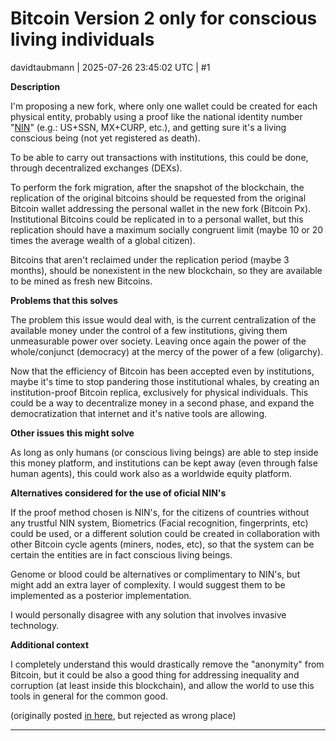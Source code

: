 # Bitcoin Version 2 only for conscious living individuals

davidtaubmann | 2025-07-26 23:45:02 UTC | #1

**Description**

I'm proposing a new fork, where only one wallet could be created for each physical entity, probably using a proof like the national identity number "[NIN](https://en.wikipedia.org/wiki/National_identification_number)" (e.g.: US+SSN, MX+CURP, etc.), and getting sure it's a living conscious being (not yet registered as death).

To be able to carry out transactions with institutions, this could be done, through decentralized exchanges (DEXs).

To perform the fork migration, after the snapshot of the blockchain, the replication of the original bitcoins should be requested from the original Bitcoin wallet addressing the personal wallet in the new fork (Bitcoin Px).
Institutional Bitcoins could be replicated in to a personal wallet, but this replication should have a maximum socially congruent limit (maybe 10 or 20 times the average wealth of a global citizen).

Bitcoins that aren't reclaimed under the replication period (maybe 3 months), should be nonexistent in the new blockchain, so they are available to be mined as fresh new Bitcoins.

**Problems that this solves**

The problem this issue would deal with, is the current centralization of the available money under the control of a few institutions, giving them unmeasurable power over society. Leaving once again the power of the whole/conjunct (democracy) at the mercy of the power of a few (oligarchy).

Now that the efficiency of Bitcoin has been accepted even by institutions, maybe it's time to stop pandering those institutional whales, by creating an institution-proof Bitcoin replica, exclusively for physical individuals. This could be a way to decentralize money in a second phase, and expand the democratization that internet and it's native tools are allowing.

**Other issues this might solve**

As long as only humans (or conscious living beings) are able to step inside this money platform, and institutions can be kept away (even through false human agents), this could work also as a worldwide equity platform.

**Alternatives considered for the use of oficial NIN's**

If the proof method chosen is NIN's, for the citizens of countries without any trustful NIN system, Biometrics (Facial recognition, fingerprints, etc) could be used, or a different solution could be created in collaboration with other Bitcoin cycle agents (miners, nodes, etc), so that the system can be certain the entities are in fact conscious living beings.

Genome or blood could be alternatives or complimentary to NIN's, but might add an extra layer of complexity. I would suggest them to be implemented as a posterior implementation.

I would personally disagree with any solution that involves invasive technology.

**Additional context**

I completely understand this would drastically remove the "anonymity" from Bitcoin, but it could be also a good thing for addressing inequality and corruption (at least inside this blockchain), and allow the world to use this tools in general for the common good.

(originally posted [in here](https://github.com/bitcoin/bitcoin/issues/32897?reload=1?reload=1), but rejected as wrong place)

-------------------------

